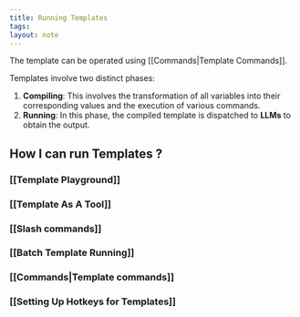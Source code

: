```yaml
---
title: Running Templates
tags: 
layout: note
---
```

The template can be operated using [[Commands|Template Commands]].

Templates involve two distinct phases:
1. **Compiling**: This involves the transformation of all variables into their corresponding values and the execution of various commands.
2. **Running**: In this phase, the compiled template is dispatched to **LLMs** to obtain the output.

## How I can run Templates ? 
### [[Template Playground]]
### [[Template As A Tool]]
### [[Slash commands]] 

### [[Batch Template Running]]
### [[Commands|Template commands]] 

### [[Setting Up Hotkeys for Templates]]
